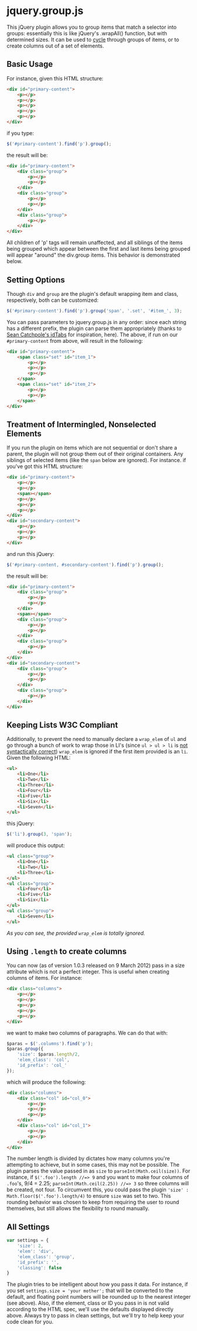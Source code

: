 # jquery.group.js #

This jQuery plugin allows you to group items that match a selector into groups: essentially this is like jQuery's .wrapAll() function, but with determined sizes. It can be used to [cycle](http://jquery.malsup.com/cycle/ "jQuery Cycle Plugin") through groups of items, or to create columns out of a set of elements.

## Basic Usage ##

For instance, given this HTML structure:

```html
<div id="primary-content">
	<p></p>
	<p></p>
	<p></p>
	<p></p>
	<p></p>
</div>
```

if you type:

```js
$('#primary-content').find('p').group();
```

the result will be: 

```html
<div id="primary-content">
	<div class="group">
		<p></p>
		<p></p>
	</div>
	<div class="group">
		<p></p>
		<p></p>
	</div>
	<div class="group">
		<p></p>
	</div>
</div>
```

All children of 'p' tags will remain unaffected, and all siblings of the items being grouped which appear between the first and last items being grouped will appear "around" the div.group items. This behavior is demonstrated below.

## Setting Options ##

Though `div` and `group` are the plugin's default wrapping item and class, respectively, both can be customized:

```js
$('#primary-content').find('p').group('span', '.set', '#item_', 3);
```

You can pass parameters to jquery.group.js in any order: since each string has a different prefix, the plugin can parse them appropriately (thanks to [Sean Catchpole's idTabs](http://www.sunsean.com/idTabs/) for inspiration, here). The above, if run on our `#primary-content` from above, will result in the following:

```html
<div id="primary-content">
	<span class="set" id="item_1">
		<p></p>
		<p></p>
		<p></p>
	</span>
	<span class="set" id="item_2">
		<p></p>
		<p></p>
	</span>
</div>
```

## Treatment of Intermingled, Nonselected Elements ##

If you run the plugin on items which are not sequential or don't share a parent, the plugin will not group them out of their original containers. Any siblings of selected items (like the `span` below are ignored). For instance. if you've got this HTML structure:

```html
<div id="primary-content">
	<p></p>
	<p></p>
	<span></span>
	<p></p>
	<p></p>
	<p></p>
</div>
<div id="secondary-content">
	<p></p>
	<p></p>
	<p></p>
</div>
```

and run this jQuery:

```js
$('#primary-content, #secondary-content').find('p').group();
```
	
the result will be:

```html
<div id="primary-content">
	<div class="group">
		<p></p>
		<p></p>
	</div>
	<span></span>
	<div class="group">
		<p></p>
		<p></p>
	</div>
	<div class="group">
		<p></p>
	</div>
</div>
<div id="secondary-content">
	<div class="group">
		<p></p>
		<p></p>
	</div>
	<div class="group">
		<p></p>
	</div>
</div>
```

## Keeping Lists W3C Compliant ##

Additionally, to prevent the need to manually declare a `wrap_elem` of `ul` and go through a bunch of work to wrap those in LI's (since `ul > ul > li` is [not syntactically correct](http://www.w3.org/TR/html401/struct/lists.html)) `wrap_elem` is ignored if the first item provided is an `li`. Given the following HTML:

```html
<ul>
	<li>One</li>
	<li>Two</li>
	<li>Three</li>
	<li>Four</li>
	<li>Five</li>
	<li>Six</li>
	<li>Seven</li>
</ul>
```
	
this jQuery:

```js
$('li').group(3, 'span');
```
	
will produce this output:

```html
<ul class="group">
	<li>One</li>
	<li>Two</li>
	<li>Three</li>
</ul>
<ul class="group">
	<li>Four</li>
	<li>Five</li>
	<li>Six</li>
</ul>
<ul class="group">
	<li>Seven</li>
</ul>
```

_As you can see, the provided `wrap_elem` is totally ignored._

## Using `.length` to create columns ##

You can now (as of version 1.0.3 released on 9 March 2012) pass in a size attribute which is not a perfect integer. This is useful when creating columns of items. For instance:

```html
<div class="columns">
	<p></p>
	<p></p>
	<p></p>
	<p></p>
	<p></p>
</div>
```

we want to make two columns of paragraphs. We can do that with:

```js
$paras = $('.columns').find('p');
$paras.group({
	'size': $paras.length/2,
	'elem_class': 'col',
	'id_prefix': 'col_'
});
```

which will produce the following:

```html
<div class="columns">
	<div class="col" id="col_0">
		<p></p>
		<p></p>
		<p></p>
	</div>
	<div class="col" id="col_1">
		<p></p>
		<p></p>
	</div>
</div>
```

The number length is divided by dictates how many columns you're attempting to achieve, but in some cases, this may not be possible. The plugin parses the value passed in as `size` to `parseInt(Math.ceil(size))`. For instance, if `$('.foo').length //=> 9` and you want to make four columns of `.foo`'s, 9/4 = 2.25; `parseInt(Math.ceil(2.25)) //=> 3` so three columns will be created, not four. To circumvent this, you could pass the plugin `'size' : Math.floor($('.foo').length/4)` to ensure `size` was set to two. This rounding behavior was chosen to keep from requiring the user to round themselves, but still allows the flexibility to round manually.

## All Settings ##

```js
var settings = {
	'size': 2,
	'elem': 'div',
	'elem_class': 'group',
	'id_prefix': '',
	'classing': false
}
```

The plugin tries to be intelligent about how you pass it data. For instance, if you set `settings.size = 'your mother';` that will be converted to the default, and floating point numbers will be rounded up to the nearest integer (see above). Also, if the element, class or ID you pass in is not valid according to the HTML spec, we'll use the defaults displayed directly above. Always try to pass in clean settings, but we'll try to help keep your code clean for you.